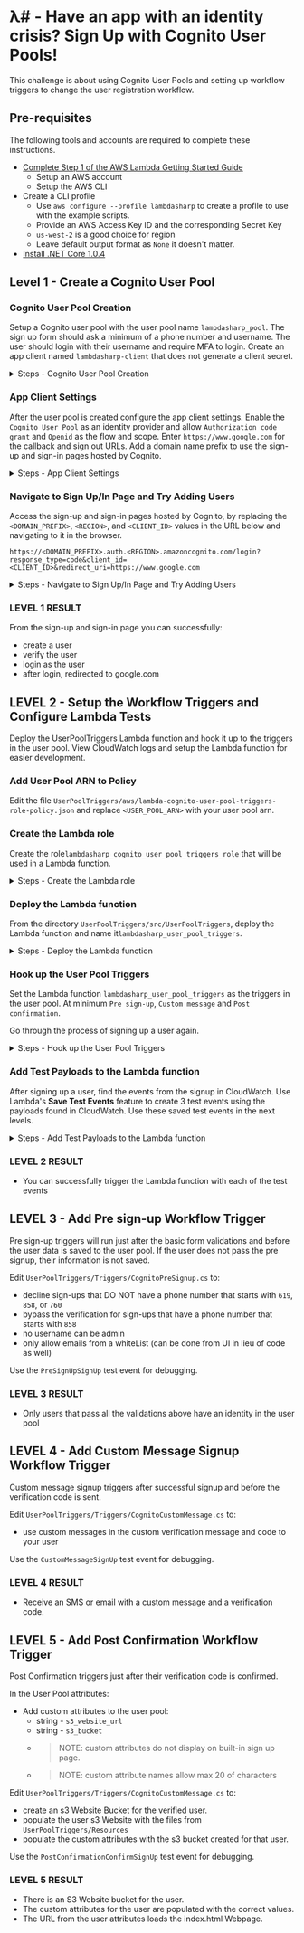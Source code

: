 # λ# - Have an app with an identity crisis? Sign Up with Cognito User Pools! 

This challenge is about using Cognito User Pools and setting up workflow triggers to change the user registration workflow.

## Pre-requisites

The following tools and accounts are required to complete these instructions.

* [Complete Step 1 of the AWS Lambda Getting Started Guide](http://docs.aws.amazon.com/lambda/latest/dg/setup.html)
  * Setup an AWS account
  * Setup the AWS CLI
* Create a CLI profile
  * Use `aws configure --profile lambdasharp` to create a profile to use with the example scripts.
  * Provide an AWS Access Key ID and the corresponding Secret Key
  * `us-west-2` is a good choice for region
  * Leave default output format as `None` it doesn't matter.
* [Install .NET Core 1.0.4](https://github.com/dotnet/core/blob/master/release-notes/download-archives/1.0.4-download.md)

## Level 1 - Create a Cognito User Pool

### Cognito User Pool Creation
Setup a Cognito user pool with the user pool name `lambdasharp_pool`. The sign up form should ask a minimum of a phone number and username. The user should login with their username and require MFA to login. Create an app client named `lambdasharp-client` that does not generate a client secret.

<details>
  <summary>Steps - Cognito User Pool Creation</summary>

* User pool name: `lambdasharp_pool`
    * `Step through settings`
* Attributes
    * How do you want your end users to sign in? `Username`
    * Which standard attributes do you want to require?
        * Email
        * Name
        * Phone number
    * >NOTE: You cannot change these values after creation, but you can add custom attributes at any time.
* Policy
    * What password strength do you want to require?
        * Minimum password length must be greater than 6.
        * >NOTE: You can make the password policy any kind you desire, but for testing, you might not want to make it complicated.
    * Do you want to allow users to sign themselves up? `Allow users to sign themselves up`
    * Leave the rest as default
* Verifications
    * Do you want to enable Multi-Factor Authentication (MFA)? `Required`
    * Do you want to require verification of emails or phone numbers? `Phone`
    * You must provide a role to allow Amazon Cognito to send SMS messages
        * Enter role name: `lambdasharp_cognito_sms_role`
        * Press: `Create Role`
        * >Note: You must create this role during setup
* Message Customizations: On this page, you can customize the message that is sent to the user, leave as default or change it as desired.
* Tags: Leave blank or add tags as desired
* Devices: Leave as default
* App Clients
    * Add an app client
        * App client name: `lambdasharp-client`
        * Uncheck `Generate client secret`
        * Leave the rest as the defaults
* Triggers: Leave as default for now
* Create pool
</details>

### App Client Settings
After the user pool is created configure the app client settings. Enable the `Cognito User Pool` as an identity provider and allow `Authorization code grant` and `Openid` as the flow and scope. Enter `https://www.google.com` for the callback and sign out URLs.
Add a domain name prefix to use the sign-up and sign-in pages hosted by Cognito.

<details>
    <summary>Steps - App Client Settings</summary>
    
* App client settings
    * Enabled Identity Providers
        * Cognito User Pool
* Callback URL(s):
    * Enter `https://www.google.com`
    * > NOTE: callback urls only allow https, Ideally you would have a secure app that you would callback.
* Sign out URL(s): Enter the same url for Callback URL(s)
* Allowed OAuth Flows  
    * Authorization code grant
* Allowed OAuth Scopes
    * Openid
* Save app client settings
* Domain name
    * Can enter any domain name as long as it’s unique
</details>

### Navigate to Sign Up/In Page and Try Adding Users
Access the sign-up and sign-in pages hosted by Cognito, by replacing the `<DOMAIN_PREFIX>`, `<REGION>`, and `<CLIENT_ID>` values in the URL below and navigating to it in the browser.

```
https://<DOMAIN_PREFIX>.auth.<REGION>.amazoncognito.com/login?response_type=code&client_id=<CLIENT_ID>&redirect_uri=https://www.google.com
```

<details>
    <summary>Steps - Navigate to Sign Up/In Page and Try Adding Users</summary>

* Copy the domain name prefix set in the domain settings and replace `<DOMAIN_PREFIX>`. 
* Replace `<REGION>` with the region you are working in (most likely `us-west-2`.)
* Copy the client id from the `App clients` or `App client settings` section in the User Pool configuration page and replace `<CLIENT_ID>`.
</details>

### LEVEL 1 RESULT
From the sign-up and sign-in page you can successfully:

* create a user
* verify the user
* login as the user
* after login, redirected to google.com

## LEVEL 2 - Setup the Workflow Triggers and Configure Lambda Tests
Deploy the UserPoolTriggers Lambda function and hook it up to the triggers in the user pool. View CloudWatch logs and setup the Lambda function for easier development.

### Add User Pool ARN to Policy
Edit the file `UserPoolTriggers/aws/lambda-cognito-user-pool-triggers-role-policy.json` and replace `<USER_POOL_ARN>` with your user pool arn.

### Create the Lambda role
Create the role`lambdasharp_cognito_user_pool_triggers_role` that will be used in a Lambda function.

<details>
    <summary>Steps - Create the Lambda role</summary>
    
```Shell
cd UserPoolTriggers/aws

aws iam create-role --role-name lambdasharp_cognito_user_pool_triggers_role --assume-role-policy-document file://lambda-cognito-user-pool-triggers-role-trust.json --profile lambdasharp

aws iam put-role-policy --role-name lambdasharp_cognito_user_pool_triggers_role --policy-name lambdasharp_cognito_user_pool_triggers_policy --policy-document file://lambda-cognito-user-pool-triggers-role-policy.json --profile lambdasharp
```
</details>

### Deploy the Lambda function
From the directory `UserPoolTriggers/src/UserPoolTriggers`, deploy the Lambda function and name it`lambdasharp_user_pool_triggers`.

<details>
    <summary>Steps - Deploy the Lambda function</summary>
    
```Shell
cd UserPoolTriggers/src/UserPoolTriggers

dotnet restore

dotnet lambda deploy-function lambdasharp_user_pool_triggers
```

>NOTE: repeat deploy-function command for subsequent deployments

</details>

### Hook up the User Pool Triggers

Set the Lambda function `lambdasharp_user_pool_triggers` as the triggers in the user pool. At minimum `Pre sign-up`, `Custom message` and `Post confirmation`.

Go through the process of signing up a user again.

<details>
	<summary>Steps - Hook up the User Pool Triggers</summary>
	
* Enable the Lambda function in the `Triggers > Pre sign-up` section of the user pool.
* Enable the Lambda function in the `Triggers > Custom message` section of the user pool.
* Enable the Lambda function in the `Triggers > Post confirmation` section of the user pool.
* Using the login URL from earlier, sign up a new user.
</details>

### Add Test Payloads to the Lambda function

After signing up a user, find the events from the signup in CloudWatch. Use Lambda's **Save Test Events** feature to create 3 test events using the payloads found in CloudWatch. Use these saved test events in the next levels.

<details>
	<summary>Steps - Add Test Payloads to the Lambda function</summary>

* Go to the Lambda Console for `lambdasharp_user_pool_triggers`. Click the `monitoring` tab, then `View logs in CloudWatch`.
* Look at the CloudWatch logs and find the payloads for `PreSignUp_SignUp`, `CustomMessage_SignUp`, `PostConfirmation_ConfirmSignUp`.
* Back at the Lambda Console for `lambdasharp_user_pool_triggers`, next to the `Test` button, choose `Configure test events` from the drop down.
* Add `PreSignUpSignUp`, `CustomMessageSignUp`, and `PostConfirmationConfirmSignUp` test events using their respective payloads from CloudWatch.
* This will help speed up development and testing without having to fill out the sign up form every time.

</details>

### LEVEL 2 RESULT

* You can successfully trigger the Lambda function with each of the test events 

## LEVEL 3 - Add Pre sign-up Workflow Trigger
Pre sign-up triggers will run just after the basic form validations and before the user data is saved to the user pool. If the user does not pass the pre signup, their information is not saved.
 
Edit `UserPoolTriggers/Triggers/CognitoPreSignup.cs` to:

* decline sign-ups that DO NOT have a phone number that starts with `619`, `858`, or `760`
* bypass the verification for sign-ups that have a phone number that starts with `858`
* no username can be admin
* only allow emails from a whiteList (can be done from UI in lieu of code as well)

Use the `PreSignUpSignUp` test event for debugging.

### LEVEL 3 RESULT
* Only users that pass all the validations above have an identity in the user pool

## LEVEL 4 - Add Custom Message Signup Workflow Trigger
Custom message signup triggers after successful signup and before the verification code is sent.

Edit `UserPoolTriggers/Triggers/CognitoCustomMessage.cs` to:
* use custom messages in the custom verification message and code to your user

Use the `CustomMessageSignUp` test event for debugging.

### LEVEL 4 RESULT
* Receive an SMS or email with a custom message and a verification code.

## LEVEL 5 - Add Post Confirmation Workflow Trigger
Post Confirmation triggers just after their verification code is confirmed.

In the User Pool attributes:

* Add custom attributes to the user pool:
    * string - `s3_website_url`
    * string - `s3_bucket`
    * >NOTE: custom attributes do not display on built-in sign up page.
    * >NOTE: custom attribute names allow max 20 of characters

Edit `UserPoolTriggers/Triggers/CognitoCustomMessage.cs` to:

* create an s3 Website Bucket for the verified user.
* populate the user s3 Website with the files from `UserPoolTriggers/Resources` 
* populate the custom attributes with the s3 bucket created for that user.

Use the `PostConfirmationConfirmSignUp` test event for debugging.

</details>

### LEVEL 5 RESULT
* There is an S3 Website bucket for the user.
* The custom attributes for the user are populated with the correct values.
* The URL from the user attributes loads the index.html Webpage.
